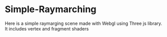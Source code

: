 # Simple-Raymarching
Here is a simple raymarging scene made with Webgl using Three js library. It includes vertex and fragment shaders
